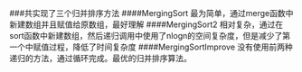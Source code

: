 ###共实现了三个归并排序方法
####MergingSort   最为简单，通过merge函数中新建数组并且赋值给原数组，最好理解
####MergingSort2  相对复杂，通过在sort函数中新建数组，然后递归调用中使用了nlogn的空间复杂度，但是减少了第一个中赋值过程，降低了时间复杂度
####MergingSortImprove  没有使用前两种递归的方法，通过循环完成。最优的归并排序算法。